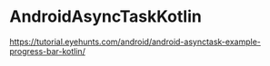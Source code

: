 # AndroidAsyncTaskKotlin
https://tutorial.eyehunts.com/android/android-asynctask-example-progress-bar-kotlin/
